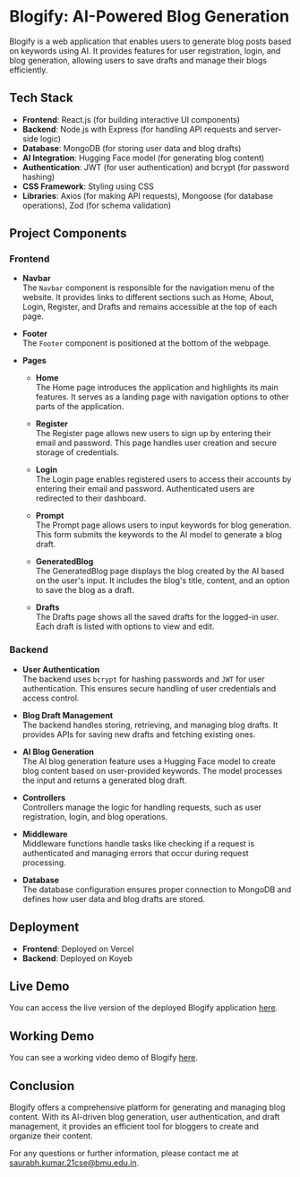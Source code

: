 # Blogify: AI-Powered Blog Generation

Blogify is a web application that enables users to generate blog posts based on keywords using AI. It provides features for user registration, login, and blog generation, allowing users to save drafts and manage their blogs efficiently.

## Tech Stack

- **Frontend**: React.js (for building interactive UI components)
- **Backend**: Node.js with Express (for handling API requests and server-side logic)
- **Database**: MongoDB (for storing user data and blog drafts)
- **AI Integration**: Hugging Face model (for generating blog content)
- **Authentication**: JWT (for user authentication) and bcrypt (for password hashing)
- **CSS Framework**: Styling using CSS
- **Libraries**: Axios (for making API requests), Mongoose (for database operations), Zod (for schema validation)

## Project Components

### Frontend

- **Navbar**  
  The `Navbar` component is responsible for the navigation menu of the website. It provides links to different sections such as Home, About, Login, Register, and Drafts and remains accessible at the top of each page.

- **Footer**  
  The `Footer` component is positioned at the bottom of the webpage.

- **Pages**  
  - **Home**  
    The Home page introduces the application and highlights its main features. It serves as a landing page with navigation options to other parts of the application.

  - **Register**  
    The Register page allows new users to sign up by entering their email and password. This page handles user creation and secure storage of credentials.

  - **Login**  
    The Login page enables registered users to access their accounts by entering their email and password. Authenticated users are redirected to their dashboard.

  - **Prompt**  
    The Prompt page allows users to input keywords for blog generation. This form submits the keywords to the AI model to generate a blog draft.

  - **GeneratedBlog**  
    The GeneratedBlog page displays the blog created by the AI based on the user's input. It includes the blog's title, content, and an option to save the blog as a draft.

  - **Drafts**  
    The Drafts page shows all the saved drafts for the logged-in user. Each draft is listed with options to view and edit.

### Backend

- **User Authentication**  
  The backend uses `bcrypt` for hashing passwords and `JWT` for user authentication. This ensures secure handling of user credentials and access control.

- **Blog Draft Management**  
  The backend handles storing, retrieving, and managing blog drafts. It provides APIs for saving new drafts and fetching existing ones.

- **AI Blog Generation**  
  The AI blog generation feature uses a Hugging Face model to create blog content based on user-provided keywords. The model processes the input and returns a generated blog draft.

- **Controllers**  
  Controllers manage the logic for handling requests, such as user registration, login, and blog operations.

- **Middleware**  
  Middleware functions handle tasks like checking if a request is authenticated and managing errors that occur during request processing.

- **Database**  
  The database configuration ensures proper connection to MongoDB and defines how user data and blog drafts are stored.

## Deployment

- **Frontend**: Deployed on Vercel
- **Backend**: Deployed on Koyeb

## Live Demo

You can access the live version of the deployed Blogify application [here](https://blogify-lilac-three.vercel.app/).

## Working Demo

You can see a working video demo of Blogify [here](https://drive.google.com/file/d/1x6Rf9gQX97cK3_ztzVycKxzMs6TnGpDv/view).

## Conclusion

Blogify offers a comprehensive platform for generating and managing blog content. With its AI-driven blog generation, user authentication, and draft management, it provides an efficient tool for bloggers to create and organize their content.

For any questions or further information, please contact me at [saurabh.kumar.21cse@bmu.edu.in](mailto:saurabh.kumar.21cse@bmu.edu.in).
